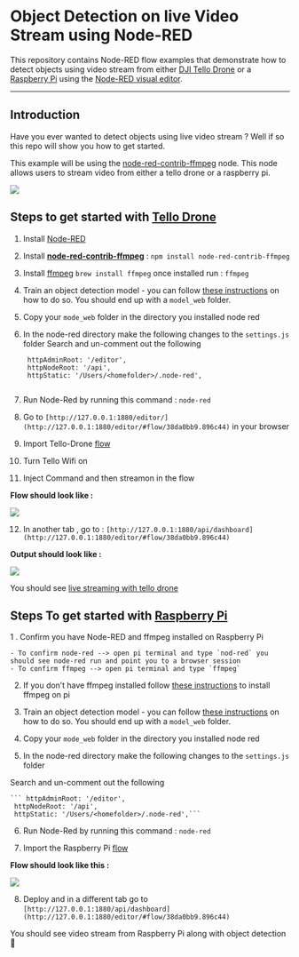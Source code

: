 # Object Detection on live Video Stream using Node-RED

This repository contains Node-RED flow examples that demonstrate how to detect objects using  video stream from either [DJI Tello Drone](https://www.ryzerobotics.com/tello) or a [Raspberry Pi](https://www.raspberrypi.org/) using the [Node-RED visual editor](http://nodered.org).

----------
## Introduction

Have you ever wanted to detect objects using live video stream ? Well if so this repo will show you how to get started. 

This example will be using the  [node-red-contrib-ffmpeg](https://flows.nodered.org/node/node-red-contrib-ffmpeg) node. This node allows users to stream video from either a tello drone or a raspberry pi. 

![](https://paper-attachments.dropbox.com/s_02031894C9508F7373D84C3A2DE154DAF4053A3E21718FB401B1C717EE61E346_1569003082191_Screen+Shot+2019-09-18+at+8.44.10+PM.png)


## Steps to get started with [Tello Drone](https://www.ryzerobotics.com/tello) 
 1. Install [Node-RED](https://github.com/johnwalicki/Node-RED-Tello-Control/blob/master/docs/PART2.md)
 2. Install [**node-red-contrib-ffmpeg**](https://flows.nodered.org/node/node-red-contrib-ffmpeg) : `npm install node-red-contrib-ffmpeg`
 3. Install [ffmpeg](https://ffmpeg.org/) `brew install ffmpeg` once installed run : `ffmpeg` 
 4. Train an object detection model  - you can follow [these instructions](https://github.com/cloud-annotations/training/) on how to do so. You should end up with a  `model_web` folder. 
 5. Copy your `mode_web` folder in the directory you installed node red 
 6. In the node-red directory make the following changes to the `settings.js` folder 
Search and un-comment out the following
    ``` 
     httpAdminRoot: '/editor',
     httpNodeRoot: '/api',
     httpStatic: '/Users/<homefolder>/.node-red',
     
     ```
     
 7. Run Node-Red by running this command : `node-red` 
 8. Go to `[http://127.0.0.1:1880/editor/](http://127.0.0.1:1880/editor/#flow/38da0bb9.896c44)` in your browser 
 9. Import Tello-Drone [flow](https://github.com/pmmistry/ObjectDetection-Node-RED-VideoStream/blob/master/flows/tellodroneflow.json) 
10. Turn Tello Wifi on
11. Inject Command and then streamon in the flow

**Flow should look like :** 

![](https://paper-attachments.dropbox.com/s_02031894C9508F7373D84C3A2DE154DAF4053A3E21718FB401B1C717EE61E346_1569004106085_Screen+Shot+2019-09-20+at+2.27.21+PM.png)

12. In another tab , go to : `[http://127.0.0.1:1880/api/dashboard](http://127.0.0.1:1880/editor/#flow/38da0bb9.896c44)` 

**Output should look like :** 

![](https://paper-attachments.dropbox.com/s_02031894C9508F7373D84C3A2DE154DAF4053A3E21718FB401B1C717EE61E346_1569004381901_Screen+Shot+2019-09-20+at+2.32.28+PM.png)


You should see [live streaming with tello drone ](https://twitter.com/poojamakes/status/1174800354560630790)


## Steps To get started with [Raspberry Pi](https://www.raspberrypi.org/) 

1 . Confirm you have Node-RED and ffmpeg installed on Raspberry Pi 

    - To confirm node-red --> open pi terminal and type `nod-red` you should see node-red run and point you to a browser session 
    - To confirm ffmpeg --> open pi terminal and type `ffmpeg` 

2. If you don’t have ffmpeg installed follow [these instructions](https://www.jeffreythompson.org/blog/2014/11/13/installing-ffmpeg-for-raspberry-pi/) to install ffmpeg on pi

3. Train an object detection model  - you can follow [these instructions](https://github.com/cloud-annotations/training/) on how to do so. You should end up with a  `model_web` folder. 

4.  Copy your `mode_web` folder in the directory you installed node red 

5.  In the node-red directory make the following changes to the `settings.js` folder 

Search and un-comment out the following

    ``` httpAdminRoot: '/editor',
     httpNodeRoot: '/api',
     httpStatic: '/Users/<homefolder>/.node-red',```

6. Run Node-Red by running this command : `node-red` 

7. Import the Raspberry Pi [flow](https://github.com/pmmistry/ObjectDetection-Node-RED-VideoStream/blob/master/flows/raspberrypiflow.json) 

**Flow should look like this :** 

![](https://paper-attachments.dropbox.com/s_02031894C9508F7373D84C3A2DE154DAF4053A3E21718FB401B1C717EE61E346_1569004956153_Screen+Shot+2019-09-20+at+2.42.14+PM.png)

8. Deploy and in a different tab go to ``[http://127.0.0.1:1880/api/dashboard](http://127.0.0.1:1880/editor/#flow/38da0bb9.896c44)`` 

You should see video stream from Raspberry Pi along with object detection 🎉 




